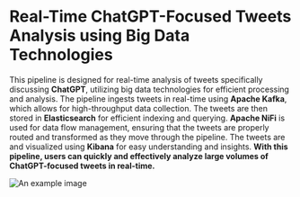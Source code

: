 # Real-Time ChatGPT-Focused Tweets Analysis using Big Data Technologies
This pipeline is designed for real-time analysis of tweets specifically discussing **ChatGPT**, utilizing big data technologies for efficient processing and analysis. The pipeline ingests tweets in real-time using **Apache Kafka**, which allows for high-throughput data collection. The tweets are then stored in **Elasticsearch** for efficient indexing and querying. **Apache NiFi** is used for data flow management, ensuring that the tweets are properly routed and transformed as they move through the pipeline. The tweets are and visualized using **Kibana** for easy understanding and insights. **With this pipeline, users can quickly and effectively analyze large volumes of ChatGPT-focused tweets in real-time.**

![An example image](example.jpg)
